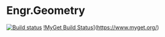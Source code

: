 # Engr.Geometry
[![Build status](https://ci.appveyor.com/api/projects/status/6ighb2kcws9aj8ft?svg=true)](https://ci.appveyor.com/project/veggielane/engr-geometry)
[!MyGet Build Status](https://www.myget.org/BuildSource/Badge/3c60889c7ff149bf845978a993efb24b?identifier=de6cf260-2b33-4ed1-95b3-9e25d52677d2)](https://www.myget.org/)